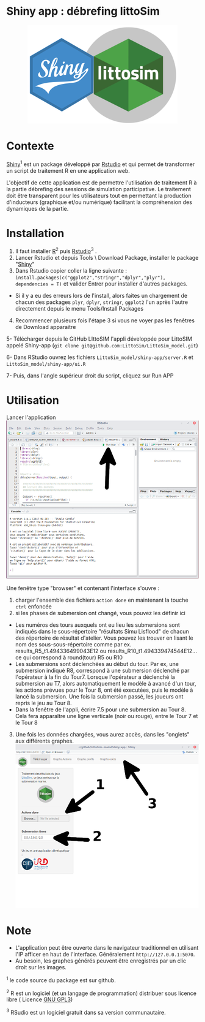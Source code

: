 Shiny app : débrefing littoSim
=======================
<div style="text-align:center"><img src ="./www/ShinyLittoSim.png" /></div>

# Contexte

[Shiny](https://shiny.rstudio.com/)<sup>1</sup> est un package développé par [Rstudio](https://www.rstudio.com/) et qui permet de transformer un script de traitement R en une application web.

L'objectif de cette application est de permettre l'utilisation de traitement R à la partie débrefing des sessions de simulation participative. Le traitement doit être transparent pour les utilisateurs tout en permettant la production d'inducteurs (graphique et/ou numérique) facilitant la compréhension des dynamiques de la partie.

# Installation

1. Il faut installer [R](https://cran.r-project.org/)<sup>2</sup> puis [Rstudio](https://www.rstudio.com/)<sup>3</sup> .
2. Lancer Rstudio et depuis Tools \ Download Package, installer le package "[Shiny](https://shiny.rstudio.com/)"
3. Dans Rstudio copier coller la ligne suivante : `install.packages(c("ggplot2","stringr","dplyr","plyr"), dependencies = T)` et valider Entrer pour installer d'autres packages.
  * Si il y a eu des erreurs lors de l'install, alors faites un chargement de chacun des packages `plyr`, `dplyr`, `stringr`, `ggplot2` l'un après l'autre directement depuis le menu Tools/Install Packages
4. Recommencer plusieurs fois l'étape 3 si vous ne voyer pas les fenêtres de Download apparaitre

5- Télécharger depuis le GitHub LIttoSIM l'appli développée pour LittoSIM appelé Shiny-app (`git clone git@github.com:LittoSim/LittoSim_model.git`)

6- Dans RStudio ouvrez les fichiers `LittoSim_model/shiny-app/server.R` et `LittoSim_model/shiny-app/ui.R`

7- Puis, dans l'angle supérieur droit du script, cliquez sur Run APP

# Utilisation

Lancer l'application
![run shiny app](./www/run_app_shiny.png)

Une fenêtre type "browser" et contenant l'interface s'ouvre :
1. charger l'ensemble des fichiers `action done` en maintenant la touche `ctrl` enfoncée
2. si les phases de submersion ont changé, vous pouvez les définir ici
  * Les numéros des tours auxquels ont eu lieu les submersions sont indiqués dans le sous-répertoire "résultats Simu Lisflood" de chacun des répertoire de résultat d'atelier. Vous pouvez les trouver en lisant le nom des sous-sous-répertoire comme par ex. results_R5_t1.494336499043E12 ou results_R10_t1.494339474544E12... ce qui correspond à round(tour) R5 ou R10
  * Les submersions sont déclenchées au début du tour. Par ex, une submersion indiqué R8, correspond à une submersion déclenché par l'opérateur à la fin du Tour7. Lorsque l'opérateur a déclenché la submersion au T7, alors automatiquement le modèle à avancé d'un tour, les actions prévues pour le Tour 8, ont été executées, puis le modèle à lancé la submersion. Une fois la submersion passé, les joueurs ont repris le jeu au Tour 8.
  * Dans la fenêtre de l'appli, écrire  7.5  pour une submersion au Tour 8. Cela fera apparaître une ligne verticale (noir ou rouge), entre le Tour 7 et le Tour 8

3. Une fois les données chargées, vous aurez accès, dans les "onglets" aux différents graphes.
![](./www/ui.desc.png)

# Note
* L'application peut être ouverte dans le navigateur traditionnel en utilisant l'IP afficer en haut de l'interface. Généralement `http://127.0.0.1:5070`.
* Au besoin, les graphes générés peuvent être enregistrés par un clic droit sur les images.


<sup>1</sup> le code source du package est sur github.

<sup>2</sup> R est un logiciel (et un langage de programmation) distribuer sous licence libre ( Licence [GNU GPL3](https://www.r-project.org/Licenses/LGPL-3))

<sup>3</sup> RSudio est un logiciel gratuit dans sa version communautaire.

